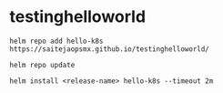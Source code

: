 # testinghelloworld

    helm repo add hello-k8s https://saitejaopsmx.github.io/testinghelloworld/

    helm repo update

    helm install <release-name> hello-k8s --timeout 2m
